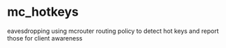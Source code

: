 # mc_hotkeys
eavesdropping using mcrouter routing policy to detect hot keys and report those for client awareness
